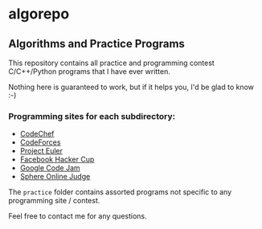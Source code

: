 algorepo
========

Algorithms and Practice Programs
--------------------------------

This repository contains all practice and programming contest C/C++/Python programs that I have ever written. 

Nothing here is guaranteed to work, but if it helps you, I'd be glad to know :-)

### Programming sites for each subdirectory:

  * [CodeChef](http://codechef.com)
  * [CodeForces](http://codeforces.com/)
  * [Project Euler](http://projecteuler.net/)
  * [Facebook Hacker Cup](https://www.facebook.com/hackercup)
  * [Google Code Jam](https://code.google.com/codejam/)
  * [Sphere Online Judge](http://www.spoj.pl/) 

The `practice` folder contains assorted programs not specific to any programming site / contest.

Feel free to contact me for any questions. 


